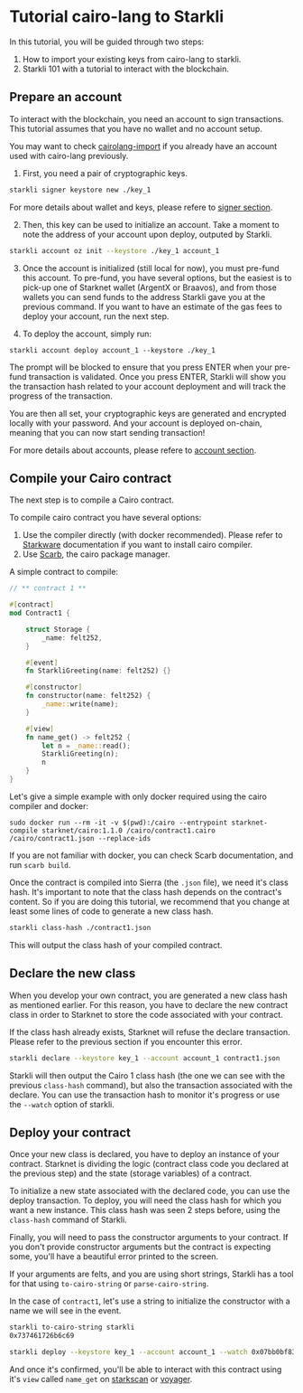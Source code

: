 # Tutorial cairo-lang to Starkli

In this tutorial, you will be guided through two steps:

1. How to import your existing keys from cairo-lang to starkli.
2. Starkli 101 with a tutorial to interact with the blockchain.

## Prepare an account

To interact with the blockchain, you need an account to sign transactions.
This tutorial assumes that you have no wallet and no account setup.

You may want to check [cairolang-import](../subcommands/cairolang-import.md)
if you already have an account used with cairo-lang previously.

1. First, you need a pair of cryptographic keys.

```bash
starkli signer keystore new ./key_1
```

For more details about wallet and keys, please refere to [signer section](../subcommands/signer.md).

2. Then, this key can be used to initialize an account. Take a moment to note the address
   of your account upon deploy, outputed by Starkli.

```bash
starkli account oz init --keystore ./key_1 account_1
```

3. Once the account is initialized (still local for now), you must pre-fund this account.
   To pre-fund, you have several options, but the easiest is to pick-up one of Starknet wallet (ArgentX or Braavos), and from
   those wallets you can send funds to the address Starkli gave you at the previous command. If you want to have an estimate
   of the gas fees to deploy your account, run the next step.

4. To deploy the account, simply run:

```
starkli account deploy account_1 --keystore ./key_1
```

The prompt will be blocked to ensure that you press ENTER when your pre-fund transaction is validated.
Once you press ENTER, Starkli will show you the transaction hash related to your account deployment and will
track the progress of the transaction.

You are then all set, your cryptographic keys are generated and encrypted locally with your password.
And your account is deployed on-chain, meaning that you can now start sending transaction!

For more details about accounts, please refere to [account section](../subcommands/account.md).

## Compile your Cairo contract

The next step is to compile a Cairo contract.

To compile cairo contract you have several options:

1. Use the compiler directly (with docker recommended). Please refer to [Starkware](https://github.com/starkware-libs/cairo)
   documentation if you want to install cairo compiler.
2. Use [Scarb](https://docs.swmansion.com/scarb/docs), the cairo package manager.

A simple contract to compile:

```rust
// ** contract 1 **

#[contract]
mod Contract1 {

    struct Storage {
        _name: felt252,
    }

    #[event]
    fn StarkliGreeting(name: felt252) {}

    #[constructor]
    fn constructor(name: felt252) {
        _name::write(name);
    }

    #[view]
    fn name_get() -> felt252 {
        let n = _name::read();
        StarkliGreeting(n);
        n
    }
}
```

Let's give a simple example with only docker required using the cairo compiler and docker:

```
sudo docker run --rm -it -v $(pwd):/cairo --entrypoint starknet-compile starknet/cairo:1.1.0 /cairo/contract1.cairo /cairo/contract1.json --replace-ids
```

If you are not familiar with docker, you can check Scarb documentation, and run `scarb build`.

Once the contract is compiled into Sierra (the `.json` file), we need it's class hash.
It's important to note that the class hash depends on the contract's content. So if you are doing this
tutorial, we recommend that you change at least some lines of code to generate a new class hash.

```bash
starkli class-hash ./contract1.json
```

This will output the class hash of your compiled contract.

## Declare the new class

When you develop your own contract, you are generated a new class hash as mentioned earlier.
For this reason, you have to declare the new contract class in order to Starknet
to store the code associated with your contract.

If the class hash already exists, Starknet will refuse the declare transaction. Please refer
to the previous section if you encounter this error.

```bash
starkli declare --keystore key_1 --account account_1 contract1.json
```

Starkli will then output the Cairo 1 class hash (the one we can see with the previous `class-hash` command),
but also the transaction associated with the declare. You can use the transaction hash to monitor it's progress
or use the `--watch` option of starkli.

## Deploy your contract

Once your new class is declared, you have to deploy an instance of your contract.
Starknet is dividing the logic (contract class code you declared at the previous step)
and the state (storage variables) of a contract.

To initialize a new state associated with the declared code, you can use the deploy transaction.
To deploy, you will need the class hash for which you want a new instance. This class hash was seen
2 steps before, using the `class-hash` command of Starkli.

Finally, you will need to pass the constructor arguments to your contract. If you don't provide
constructor arguments but the contract is expecting some, you'll have a beautiful error printed to the screen.

If your arguments are felts, and you are using short strings, Starkli has a tool for that using `to-cairo-string` or `parse-cairo-string`.

In the case of `contract1`, let's use a string to initialize the constructor with a name we will see in the event.

```bash
starkli to-cairo-string starkli
0x737461726b6c69

starkli deploy --keystore key_1 --account account_1 --watch 0x07bb0bf839488d45745632c095b1bac9d1d04e16549bbf7301d2611e08fcd126 0x737461726b6c69
```

And once it's confirmed, you'll be able to interact with this contract using it's `view` called `name_get` on
[starkscan](https://testnet.starkscan.co/contract/0x05866804a5088134cf4110fe2bf8985e15443667e8d38733a5f4e48cf3277724#read-write-contract)
or
[voyager](https://goerli.voyager.online/contract/0x05866804a5088134cf4110fe2Bf8985E15443667E8d38733a5F4E48CF3277724#readContract).
